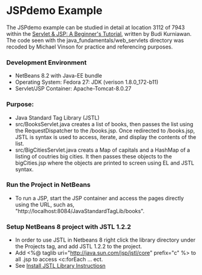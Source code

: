 JSPdemo Example
====================

The JSPdemo example can be studied in detail at location 3112 of 7943 within
the [Servlet & JSP: A Beginner's Tutorial](https://brainysoftware.com/9781771970327),
written by Budi Kurniawan. The code seen with the java_fundamentals/web_servlets
directory was recoded by Michael Vinson for practice and referencing purposes.

### Development Environment
* NetBeans 8.2 with Java-EE bundle
* Operating System: Fedora 27: JDK (verison 1.8.0_172-b11)
* Servlet/JSP Container: Apache-Tomcat-8.0.27

### Purpose:
* Java Standard Tag Library (JSTL)
* src/BooksServlet.java creates a list of books, then passes the list using the 
  RequestDispatcher to the /books.jsp. Once redirected to /books.jsp, JSTL is
  syntax is used to access, iterate, and display the contents of the list.
* src/BigCitiesServlet.java creats a Map of capitals and a HashMap of a listing
  of coutries big cities. It then passes these objects to the bigCities.jsp
  where the objects are printed to screen using EL and JSTL syntax.

### Run the Project in NetBeans
* To run a JSP, start the JSP container and access the pages directly using the 
  URL, such as, "http://localhost:8084/JavaStandardTagLib/books".

### Setup NetBeans 8 project with JSTL 1.2.2
* In order to use JSTL in Netbeans 8 right click the library directory under
    the Projects tag, and add JSTL 1.2.2 to the project.
* Add <%@ taglib uri="http://java.sun.com/jsp/jstl/core" prefix="c" %> to 
  all .jsp to access <c:forEach ... ect.
* See [Install JSTL Library Instructiosn](https://www.tutorialspoint.com/jsp/jsp_standard_tag_library.htm)


